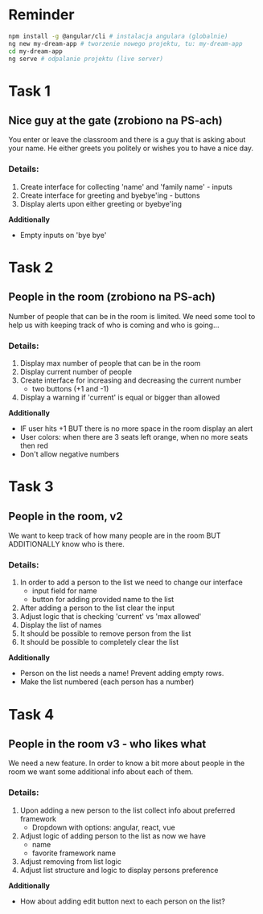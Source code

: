 # Reminder

```bash
npm install -g @angular/cli # instalacja angulara (globalnie)
ng new my-dream-app # tworzenie nowego projektu, tu: my-dream-app
cd my-dream-app
ng serve # odpalanie projektu (live server)
```


# Task 1

## Nice guy at the gate (zrobiono na PS-ach)

You enter or leave the classroom and there is a guy that is asking about your name.
He either greets you politely or wishes you to have a nice day.

### Details: 

1. Create interface for collecting 'name' and 'family name' - inputs
2. Create interface for greeting and byebye'ing - buttons
3. Display alerts upon either greeting or byebye'ing

**Additionally**

+ Empty inputs on 'bye bye'

# Task 2

## People in the room (zrobiono na PS-ach)

Number of people that can be in the room is limited. We need some tool to help us with keeping track of who is coming and who is going...

### Details: 

1. Display max number of people that can be in the room
2. Display current number of people
3. Create interface for increasing and decreasing the current number
   + two buttons (+1 and -1)
4. Display a warning if 'current' is equal or bigger than allowed

**Additionally**

+ IF user hits +1 BUT there is no more space in the room display an alert
+ User colors: when there are 3 seats left orange, when no more seats then red
+ Don't allow negative numbers

# Task 3

## People in the room, v2

We want to keep track of how many people are in the room
BUT ADDITIONALLY know who is there.

### Details: 

1. In order to add a person to the list we need to change our interface
   + input field for name
   + button for adding provided name to the list
2. After adding a person to the list clear the input
3. Adjust logic that is checking 'current' vs 'max allowed'
4. Display the list of names
5. It should be possible to remove person from the list
6. It should be possible to completely clear the list

**Additionally**

+ Person on the list needs a name! Prevent adding empty rows.
+ Make the list numbered (each person has a number)

# Task 4

## People in the room v3 - who likes what

We need a new feature. In order to know a bit more about people in the room we want some additional info about each of them.

### Details: 

1. Upon adding a new person to the list collect info about preferred framework
   + Dropdown with options: angular, react, vue
2. Adjust logic of adding person to the list as now we have
   + name
   + favorite framework name
3. Adjust removing from list logic
4. Adjust list structure and logic to display persons preference

**Additionally**

* How about adding edit button next to each person on the list?
